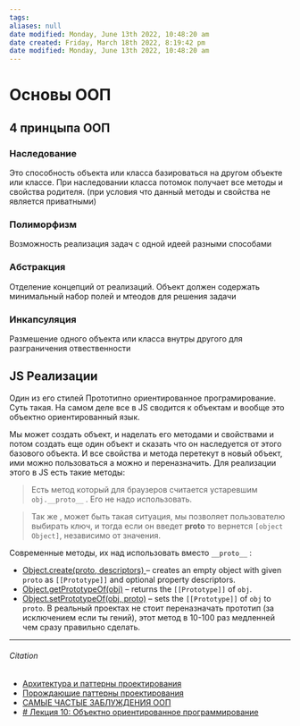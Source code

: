 ```yaml
---
tags: 
aliases: null
date modified: Monday, June 13th 2022, 10:48:20 am
date created: Friday, March 18th 2022, 8:19:42 pm
date modified: Monday, June 13th 2022, 10:48:20 am
---
```


# Основы ООП

## 4 принцыпа OOП

### Наследование

Это способность объекта или класса базироваться на другом объекте или классе. При наследовании класса потомок получает все методы и свойства родителя. (при условия что данный методы и свойства не является приватными)

### Полиморфизм
Возможность реализация задач с одной идеей разными способами

### Абстракция
 Отделение концепций от реализаций. Объект должен содержать минимальный набор полей и мтеодов для решения задачи

### Инкапсуляция
Размешение одного объекта или класса внутры другого для разграничения отвественности

## JS Реализации

Один из его стилей Прототипно ориентированное програмирование.
Суть такая. На самом деле все в JS сводится к объектам и вообще это объектно ориентированный язык.

Мы может создать объект, и наделать его методами и свойствами и потом создать еще один объект и сказать что он наследуется от этого базового объекта. И все свойства и метода перетекут в новый объект, ими можно пользоваться а можно и переназначить.
Для реализации этого в JS  есть такие методы:

> Есть метод который для браузеров считается устаревшим `obj.__proto__` . Его не надо использовать.

> Так же , может быть такая ситуация, мы позволяет пользователю выбирать ключ, и тогда если он введет **proto** то вернется `[object Object]`, независимо от значения.

Современные методы, их над использовать вместо `__proto__` :

- [Object.create(proto, descriptors) ](https://developer.mozilla.org/en-US/docs/Web/JavaScript/Reference/Global_Objects/Object/create) – creates an empty object with given `proto` as `[[Prototype]]` and optional property descriptors.
- [Object.getPrototypeOf(obj)](https://developer.mozilla.org/en-US/docs/Web/JavaScript/Reference/Global_Objects/Object/getPrototypeOf) – returns the `[[Prototype]]` of `obj`.
- [Object.setPrototypeOf(obj, proto)](https://developer.mozilla.org/en-US/docs/Web/JavaScript/Reference/Global_Objects/Object/setPrototypeOf) – sets the `[[Prototype]]` of `obj` to `proto`. В реальный проектах не стоит переназначать прототип (за исключением если ты гений), этот метод в 10-100 раз медленней чем сразу правильно сделать.

---

###### Citation

- [Архитектура и паттерны проектирования](https://doka.guide/js/architecture-and-design-patterns/)
- [Порождающие паттерны проектирования](https://doka.guide/js/design-patterns-creational/)
- [САМЫЕ ЧАСТЫЕ ЗАБЛУЖДЕНИЯ ООП](https://www.youtube.com/watch?v=BHNt1fcg8iw)
- [# Лекция 10: Объектно ориентированное программирование](https://www.youtube.com/watch?v=j-zS42qRv88&t=2264s)
